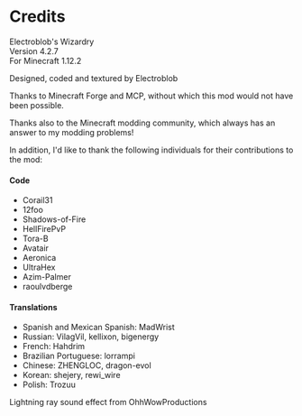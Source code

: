 # Credits

Electroblob's Wizardry  
Version 4.2.7  
For Minecraft 1.12.2

Designed, coded and textured by Electroblob

Thanks to Minecraft Forge and MCP, without which this mod would not have been possible.

Thanks also to the Minecraft modding community, which always has an answer to my modding problems!

In addition, I'd like to thank the following individuals for their contributions to the mod:

#### Code

- Corail31
- 12foo
- Shadows-of-Fire
- HellFirePvP
- Tora-B
- Avatair
- Aeronica
- UltraHex
- Azim-Palmer
- raoulvdberge

#### Translations

- Spanish and Mexican Spanish: MadWrist
- Russian: VilagVil, kellixon, bigenergy
- French: Hahdrim
- Brazilian Portuguese: lorrampi
- Chinese: ZHENGLOC, dragon-evol
- Korean: shejery, rewi_wire
- Polish: Trozuu

Lightning ray sound effect from OhhWowProductions
